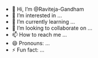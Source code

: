 - 👋 Hi, I’m @Raviteja-Gandham
- 👀 I’m interested in ...
- 🌱 I’m currently learning ...
- 💞️ I’m looking to collaborate on ...
- 📫 How to reach me ...
- 😄 Pronouns: ...
- ⚡ Fun fact: ...

<!---
Raviteja-Gandham/Raviteja-Gandham is a ✨ special ✨ repository because its `README.md` (this file) appears on your GitHub profile.
You can click the Preview link to take a look at your changes.
--->
